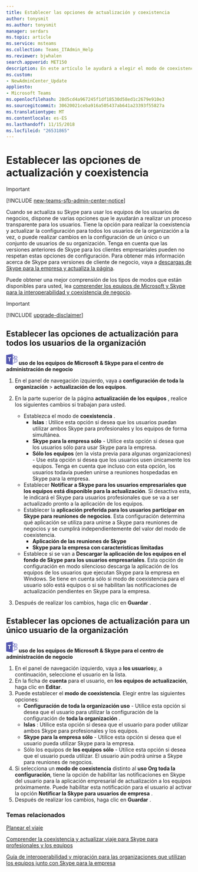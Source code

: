 ```yaml
---
title: Establecer las opciones de actualización y coexistencia
author: tonysmit
ms.author: tonysmit
manager: serdars
ms.topic: article
ms.service: msteams
ms.collection: Teams_ITAdmin_Help
ms.reviewer: bjwhalen
search.appverid: MET150
description: En este artículo le ayudará a elegir el modo de coexistencia y establecer otras opciones de configuración de coexistencia.
ms.custom:
- NewAdminCenter_Update
appliesto:
- Microsoft Teams
ms.openlocfilehash: 28d5cd4a967245f1df18530d58ed1c2679e910e3
ms.sourcegitcommit: 30620021ceba916a505437ab641a23393f55827a
ms.translationtype: MT
ms.contentlocale: es-ES
ms.lasthandoff: 11/15/2018
ms.locfileid: "26531865"
---
```

# <a name="setting-your-coexistence-and-upgrade-settings"></a>Establecer las opciones de actualización y coexistencia

> [!IMPORTANT]
> [!INCLUDE [new-teams-sfb-admin-center-notice](includes/new-teams-sfb-admin-center-notice.md)]

Cuando se actualiza su Skype para usar los equipos de los usuarios de negocios, dispone de varias opciones que le ayudarán a realizar un proceso transparente para los usuarios. Tiene la opción para realizar la coexistencia y actualizar la configuración para todos los usuarios de la organización a la vez, o puede realizar cambios en la configuración de un único o un conjunto de usuarios de su organización. Tenga en cuenta que las versiones anteriores de Skype para los clientes empresariales pueden no respetan estas opciones de configuración. Para obtener más información acerca de Skype para versiones de cliente de negocio, vaya a [descargas de Skype para la empresa y actualiza la página](https://docs.microsoft.com/en-us/skypeforbusiness/software-updates). 

Puede obtener una mejor comprensión de los tipos de modos que están disponibles para usted, lea [comprender los equipos de Microsoft y Skype para la interoperabilidad y coexistencia de negocio](teams-and-skypeforbusiness-coexistence-and-interoperability.md).  

> [!IMPORTANT]
> [!INCLUDE [upgrade-disclaimer](includes/upgrade-disclaimer.md)]


## <a name="set-upgrade-options-for-all-users-in-your-organization"></a>Establecer las opciones de actualización para todos los usuarios de la organización

![los equipos-logotipo-30x30.png](media/teams-logo-30x30.png) **uso de los equipos de Microsoft & Skype para el centro de administración de negocio**

1. En el panel de navegación izquierdo, vaya a **configuración de toda la organización** > **actualización de los equipos**. 

2. En la parte superior de la página **actualización de los equipos** , realice los siguientes cambios si trabajan para usted.
    - Establezca el modo de **coexistencia** .
        - **Islas** : Utilice esta opción si desea que los usuarios puedan utilizar ambos Skype para profesionales y los equipos de forma simultánea.
        - **Skype para la empresa sólo** - Utilice esta opción si desea que los usuarios sólo para usar Skype para la empresa.
        - **Sólo los equipos** (en la vista previa para algunas organizaciones) - Use esta opción si desea que los usuarios usen únicamente los equipos. Tenga en cuenta que incluso con esta opción, los usuarios todavía pueden unirse a reuniones hospedadas en Skype para la empresa.
    - Establecer **Notificar a Skype para los usuarios empresariales que los equipos está disponible para la actualización**. Si desactiva esta, le indicará el Skype para usuarios profesionales que se va a ser actualizado pronto a la aplicación de los equipos.
    - Establecer la **aplicación preferida para los usuarios participar en Skype para reuniones de negocios**. Esta configuración determina qué aplicación se utiliza para unirse a Skype para reuniones de negocios y se cumplirá independientemente del valor del modo de coexistencia.
      - **Aplicación de las reuniones de Skype**
      - **Skype para la empresa con características limitadas**
    - Establece si se van a **Descargar la aplicación de los equipos en el fondo de Skype para los usuarios empresariales**.  Esta opción de configuración en modo silencioso descarga la aplicación de los equipos de los usuarios que ejecutan Skype para la empresa en Windows. Se tiene en cuenta sólo si modo de coexistencia para el usuario sólo está equipos o si se habilitan las notificaciones de actualización pendientes en Skype para la empresa.
3. Después de realizar los cambios, haga clic en **Guardar** .

## <a name="set-upgrade-options-for-a-single-user-in-your-organization"></a>Establecer las opciones de actualización para un único usuario de la organización

![los equipos-logotipo-30x30.png](media/teams-logo-30x30.png) **uso de los equipos de Microsoft & Skype para el centro de administración de negocio**

1. En el panel de navegación izquierdo, vaya a **los usuarios**y, a continuación, seleccione el usuario en la lista. 
2. En la ficha de **cuenta** para el usuario, en **los equipos de actualización**, haga clic en **Editar**.
3. Puede establecer el **modo de coexistencia**. Elegir entre las siguientes opciones:
     - **Configuración de toda la organización uso** - Utilice esta opción si desea que el usuario para utilizar la configuración de la configuración de **toda la organización** . 
     - **Islas** : Utilice esta opción si desea que el usuario para poder utilizar ambos Skype para profesionales y los equipos. 
     - **Skype para la empresa sólo** - Utilice esta opción si desea que el usuario pueda utilizar Skype para la empresa. 
     - Sólo los equipos de **los equipos sólo** - Utilice esta opción si desea que el usuario pueda utilizar. El usuario aún podrá unirse a Skype para reuniones de negocios.
4. Si selecciona un **modo de coexistencia** distinto al **uso Org toda la configuración**, tiene la opción de habilitar las notificaciones en Skype del usuario para la aplicación empresarial de actualización a los equipos próximamente. Puede habilitar esta notificación para el usuario al activar la opción **Notificar la Skype para usuarios de empresa** .
5. Después de realizar los cambios, haga clic en **Guardar** .

### <a name="related-topics"></a>Temas relacionados
[Planear el viaje](upgrade-plan-journey.md)

[Comprender la coexistencia y actualizar viaje para Skype para profesionales y los equipos](upgrade-and-coexistence-of-skypeforbusiness-and-teams.md)

[Guía de interoperabilidad y migración para las organizaciones que utilizan los equipos junto con Skype para la empresa](migration-interop-guidance-for-teams-with-skype.md)
